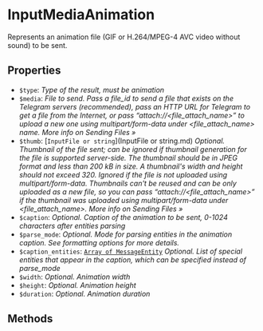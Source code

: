 # InputMediaAnimation	

Represents an animation file (GIF or H.264/MPEG-4 AVC video without sound) to be sent.	

## Properties	

- `$type`: _Type of the result, must be animation_
- `$media`: _File to send. Pass a file_id to send a file that exists on the Telegram servers (recommended), pass an HTTP URL for Telegram to get a file from the Internet, or pass “attach://<file_attach_name>” to upload a new one using multipart/form-data under <file_attach_name> name. More info on Sending Files »_
- `$thumb`: [`InputFile or string`](InputFile or string.md) _Optional. Thumbnail of the file sent; can be ignored if thumbnail generation for the file is supported server-side. The thumbnail should be in JPEG format and less than 200 kB in size. A thumbnail's width and height should not exceed 320. Ignored if the file is not uploaded using multipart/form-data. Thumbnails can't be reused and can be only uploaded as a new file, so you can pass “attach://<file_attach_name>” if the thumbnail was uploaded using multipart/form-data under <file_attach_name>. More info on Sending Files »_
- `$caption`: _Optional. Caption of the animation to be sent, 0-1024 characters after entities parsing_
- `$parse_mode`: _Optional. Mode for parsing entities in the animation caption. See formatting options for more details._
- `$caption_entities`: [`Array of MessageEntity`](MessageEntity.md) _Optional. List of special entities that appear in the caption, which can be specified instead of parse_mode_
- `$width`: _Optional. Animation width_
- `$height`: _Optional. Animation height_
- `$duration`: _Optional. Animation duration_

## Methods	
